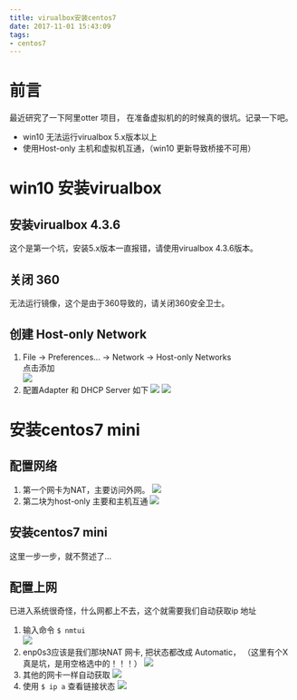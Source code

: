 ```yaml
---
title: virualbox安装centos7
date: 2017-11-01 15:43:09
tags:
- centos7
---
```

# 前言
最近研究了一下阿里otter 项目， 在准备虚拟机的的时候真的很坑。记录一下吧。
- win10 无法运行virualbox 5.x版本以上
- 使用Host-only 主机和虚拟机互通，（win10 更新导致桥接不可用）

# win10 安装virualbox
## 安装virualbox 4.3.6
这个是第一个坑，安装5.x版本一直报错，请使用virualbox 4.3.6版本。
## 关闭 360
无法运行镜像，这个是由于360导致的，请关闭360安全卫士。
## 创建 Host-only Network
1. File -> Preferences... -> Network -> Host-only Networks  
点击添加  
![](https://raw.githubusercontent.com/wz2cool/markdownPhotos/master/res/addHostOnly.png)
2. 配置Adapter 和 DHCP Server 如下
![](https://raw.githubusercontent.com/wz2cool/markdownPhotos/master/res/hostonlyAdapter.png)
![](https://raw.githubusercontent.com/wz2cool/markdownPhotos/master/res/hostonlyDHCP.png)

# 安装centos7 mini
## 配置网络
1. 第一个网卡为NAT，主要访问外网。
![](https://raw.githubusercontent.com/wz2cool/markdownPhotos/master/res/netnat.png)
2. 第二块为host-only 主要和主机互通
![](https://raw.githubusercontent.com/wz2cool/markdownPhotos/master/res/nethostonly.png)
## 安装centos7 mini
这里一步一步，就不赘述了...
## 配置上网
已进入系统很奇怪，什么网都上不去，这个就需要我们自动获取ip 地址  
1. 输入命令 `$ nmtui`  
![](https://raw.githubusercontent.com/wz2cool/markdownPhotos/master/res/nmtui.png)
2. enp0s3应该是我们那块NAT 网卡, 把状态都改成 Automatic，
（这里有个X 真是坑，是用空格选中的！！！）
![](https://raw.githubusercontent.com/wz2cool/markdownPhotos/master/res/enp3.png)
3. 其他的网卡一样自动获取
![](https://raw.githubusercontent.com/wz2cool/markdownPhotos/master/res/othereth.png)
4. 使用 `$ ip a` 查看链接状态
![](https://raw.githubusercontent.com/wz2cool/markdownPhotos/master/res/ipa.png)